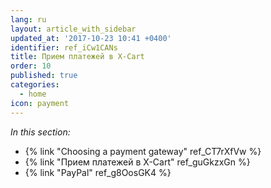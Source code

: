 ```yaml
---
lang: ru
layout: article_with_sidebar
updated_at: '2017-10-23 10:41 +0400'
identifier: ref_iCw1CANs
title: Прием платежей в X-Cart
order: 10
published: true
categories:
  - home
icon: payment
---
```

_In this section:_

*   {% link "Choosing a payment gateway" ref_CT7rXfVw %}
*   {% link "Прием платежей в X-Cart" ref_guGkzxGn %}
*   {% link "PayPal" ref_g8OosGK4 %}

